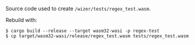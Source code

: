 Source code used to create `/wizer/tests/regex_test.wasm`.

Rebuild with:

```
$ cargo build --release --target wasm32-wasi -p regex-test
$ cp target/wasm32-wasi/release/regex_test.wasm tests/regex_test.wasm
```
